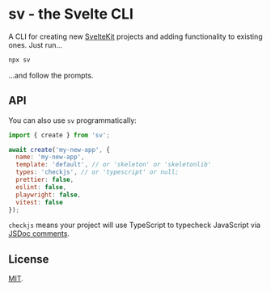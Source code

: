 # sv - the Svelte CLI

A CLI for creating new [SvelteKit](https://kit.svelte.dev) projects and adding functionality to existing ones. Just run...

```bash
npx sv
```

...and follow the prompts.

## API

You can also use `sv` programmatically:

```js
import { create } from 'sv';

await create('my-new-app', {
  name: 'my-new-app',
  template: 'default', // or 'skeleton' or 'skeletonlib'
  types: 'checkjs', // or 'typescript' or null;
  prettier: false,
  eslint: false,
  playwright: false,
  vitest: false
});
```

`checkjs` means your project will use TypeScript to typecheck JavaScript via [JSDoc comments](https://www.typescriptlang.org/docs/handbook/jsdoc-supported-types.html).

## License

[MIT](../../LICENSE).
